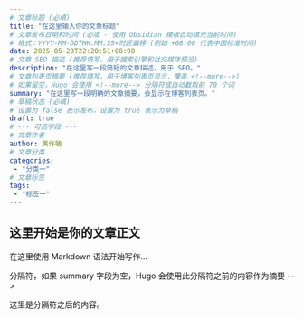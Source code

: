 ```yaml
---
# 文章标题 (必填)
title: "在这里输入你的文章标题"
# 文章发布日期和时间 (必填 - 使用 Obsidian 模板自动填充当前时间)
# 格式：YYYY-MM-DDTHH:MM:SS+时区偏移 (例如 +08:00 代表中国标准时间)
date: 2025-05-23T22:20:51+08:00
# 文章 SEO 描述 (推荐填写，用于搜索引擎和社交媒体预览)
description: "在这里写一段简短的文章描述，用于 SEO。"
# 文章列表页摘要 (推荐填写，用于博客列表页显示，覆盖 <!--more-->)
# 如果留空，Hugo 会使用 <!--more--> 分隔符或自动截取前 70 个词
summary: "在这里写一段明确的文章摘要，会显示在博客列表页。"
# 草稿状态 (必填)
# 设置为 false 表示发布，设置为 true 表示为草稿
draft: true
# --- 可选字段 ---
# 文章作者
author: 黄作敏
# 文章分类
categories:
 - "分类一"
# 文章标签
tags:
 - "标签一"
---
```


## 这里开始是你的文章正文

在这里使用 Markdown 语法开始写作...

<!-- 你可以在这里插入 <!--more--> 分隔符，如果 summary 字段为空，Hugo 会使用此分隔符之前的内容作为摘要 -->
<!--more-->

这里是分隔符之后的内容。